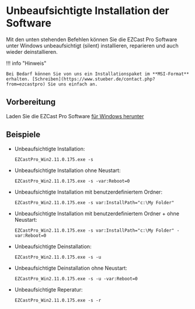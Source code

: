 # Unbeaufsichtigte Installation der Software

Mit den unten stehenden Befehlen können Sie die EZCast Pro Software unter Windows unbeaufsichtigt (silent) installieren, reparieren und auch wieder deinstallieren.

!!! info "Hinweis"

    Bei Bedarf können Sie von uns ein Installationspaket im **MSI-Format** erhalten. [Schreiben](https://www.stueber.de/contact.php?from=ezcastpro) Sie uns einfach an.
	
## Vorbereitung

Laden Sie die EZCast Pro Software [für Windows herunter](https://www.ezcast.com/app/ezcast/pro/windows) 

## Beispiele

+ Unbeaufsichtigte Installation:

  ``` batch
  EZCastPro_Win2.11.0.175.exe -s
  ```

+ Unbeaufsichtigte Installation ohne Neustart:

  ``` batch
  EZCastPro_Win2.11.0.175.exe -s -var:Reboot=0
  ```

+ Unbeaufsichtigte Installation mit benutzerdefiniertem Ordner:

  ``` batch
  EZCastPro_Win2.11.0.175.exe -s var:InstallPath="c:\My Folder"
  ```

+ Unbeaufsichtigte Installation mit benutzerdefiniertem Ordner + ohne Neustart:

  ``` batch
  EZCastPro_Win2.11.0.175.exe -s var:InstallPath="c:\My Folder" -var:Reboot=0
  ```

+ Unbeaufsichtigte Deinstallation:

  ``` batch
  EZCastPro_Win2.11.0.175.exe -s -u
  ```

+ Unbeaufsichtigte Deinstallation ohne Neustart:

  ``` batch
  EZCastPro_Win2.11.0.175.exe -s -u -var:Reboot=0
  ```

+ Unbeaufsichtigte Reperatur:

  ``` batch
  EZCastPro_Win2.11.0.175.exe -s -r
  ```
